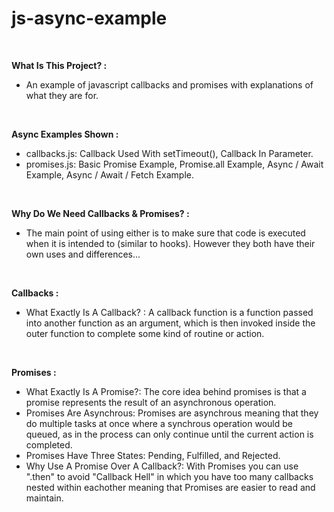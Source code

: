 # js-async-example

<br>

**What Is This Project? :**

- An example of javascript callbacks and promises with explanations of what they are for.

<br>

**Async Examples Shown :**

- callbacks.js: Callback Used With setTimeout(), Callback In Parameter.
- promises.js: Basic Promise Example, Promise.all Example, Async / Await Example, Async / Await / Fetch Example.

<br>

**Why Do We Need Callbacks & Promises? :**

-  The main point of using either is to make sure that code is executed when it is intended to
(similar to hooks). However they both have their own uses and differences...

<br>

**Callbacks :**

- What Exactly Is A Callback? : A callback function is a function passed into another function as an argument, 
which is then invoked inside the outer function to complete some kind of routine or action.

<br>

**Promises :**

- What Exactly Is A Promise?: The core idea behind promises is that a promise represents the result of an asynchronous operation.
- Promises Are Asynchrous: Promises are asynchrous meaning that they do multiple tasks at once where a synchrous operation would be queued,
as in the process can only continue until the current action is completed.
- Promises Have Three States: Pending, Fulfilled, and Rejected.
- Why Use A Promise Over A Callback?: With Promises you can use ".then" to avoid "Callback Hell" in which you have too many callbacks nested within 
eachother meaning that Promises are easier to read and maintain.
